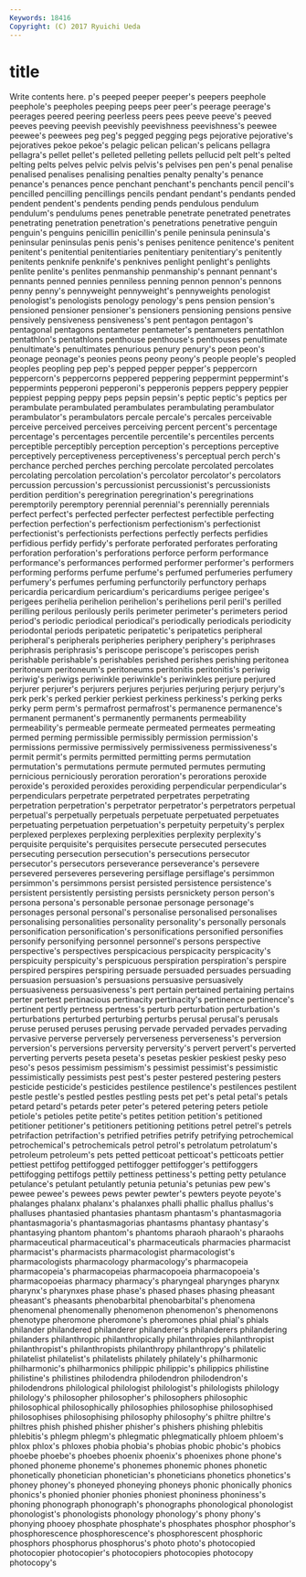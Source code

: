 ```yaml
---
Keywords: 18416 
Copyright: (C) 2017 Ryuichi Ueda
---
```


# title

Write contents here.
p's peeped peeper peeper's peepers peephole peephole's peepholes peeping peeps
peer peer's peerage peerage's peerages peered peering peerless peers pees
peeve peeve's peeved peeves peeving peevish peevishly peevishness peevishness's peewee
peewee's peewees peg peg's pegged pegging pegs pejorative pejorative's pejoratives
pekoe pekoe's pelagic pelican pelican's pelicans pellagra pellagra's pellet pellet's
pelleted pelleting pellets pellucid pelt pelt's pelted pelting pelts pelves
pelvic pelvis pelvis's pelvises pen pen's penal penalise penalised penalises
penalising penalties penalty penalty's penance penance's penances pence penchant penchant's
penchants pencil pencil's pencilled pencilling pencillings pencils pendant pendant's pendants
pended pendent pendent's pendents pending pends pendulous pendulum pendulum's pendulums
penes penetrable penetrate penetrated penetrates penetrating penetration penetration's penetrations penetrative
penguin penguin's penguins penicillin penicillin's penile peninsula peninsula's peninsular peninsulas
penis penis's penises penitence penitence's penitent penitent's penitential penitentiaries penitentiary
penitentiary's penitently penitents penknife penknife's penknives penlight penlight's penlights penlite
penlite's penlites penmanship penmanship's pennant pennant's pennants penned pennies penniless
penning pennon pennon's pennons penny penny's pennyweight pennyweight's pennyweights penologist
penologist's penologists penology penology's pens pension pension's pensioned pensioner pensioner's
pensioners pensioning pensions pensive pensively pensiveness pensiveness's pent pentagon pentagon's
pentagonal pentagons pentameter pentameter's pentameters pentathlon pentathlon's pentathlons penthouse penthouse's
penthouses penultimate penultimate's penultimates penurious penury penury's peon peon's peonage
peonage's peonies peons peony peony's people people's peopled peoples peopling
pep pep's pepped pepper pepper's peppercorn peppercorn's peppercorns peppered peppering
peppermint peppermint's peppermints pepperoni pepperoni's pepperonis peppers peppery peppier peppiest
pepping peppy peps pepsin pepsin's peptic peptic's peptics per perambulate
perambulated perambulates perambulating perambulator perambulator's perambulators percale percale's percales perceivable
perceive perceived perceives perceiving percent percent's percentage percentage's percentages percentile
percentile's percentiles percents perceptible perceptibly perception perception's perceptions perceptive perceptively
perceptiveness perceptiveness's perceptual perch perch's perchance perched perches perching percolate
percolated percolates percolating percolation percolation's percolator percolator's percolators percussion percussion's
percussionist percussionist's percussionists perdition perdition's peregrination peregrination's peregrinations peremptorily peremptory
perennial perennial's perennially perennials perfect perfect's perfected perfecter perfectest perfectible
perfecting perfection perfection's perfectionism perfectionism's perfectionist perfectionist's perfectionists perfections perfectly
perfects perfidies perfidious perfidy perfidy's perforate perforated perforates perforating perforation
perforation's perforations perforce perform performance performance's performances performed performer performer's
performers performing performs perfume perfume's perfumed perfumeries perfumery perfumery's perfumes
perfuming perfunctorily perfunctory perhaps pericardia pericardium pericardium's pericardiums perigee perigee's
perigees perihelia perihelion perihelion's perihelions peril peril's perilled perilling perilous
perilously perils perimeter perimeter's perimeters period period's periodic periodical periodical's
periodically periodicals periodicity periodontal periods peripatetic peripatetic's peripatetics peripheral peripheral's
peripherals peripheries periphery periphery's periphrases periphrasis periphrasis's periscope periscope's periscopes
perish perishable perishable's perishables perished perishes perishing peritonea peritoneum peritoneum's
peritoneums peritonitis peritonitis's periwig periwig's periwigs periwinkle periwinkle's periwinkles perjure
perjured perjurer perjurer's perjurers perjures perjuries perjuring perjury perjury's perk
perk's perked perkier perkiest perkiness perkiness's perking perks perky perm
perm's permafrost permafrost's permanence permanence's permanent permanent's permanently permanents permeability
permeability's permeable permeate permeated permeates permeating permed perming permissible permissibly
permission permission's permissions permissive permissively permissiveness permissiveness's permit permit's permits
permitted permitting perms permutation permutation's permutations permute permuted permutes permuting
pernicious perniciously peroration peroration's perorations peroxide peroxide's peroxided peroxides peroxiding
perpendicular perpendicular's perpendiculars perpetrate perpetrated perpetrates perpetrating perpetration perpetration's perpetrator
perpetrator's perpetrators perpetual perpetual's perpetually perpetuals perpetuate perpetuated perpetuates perpetuating
perpetuation perpetuation's perpetuity perpetuity's perplex perplexed perplexes perplexing perplexities perplexity
perplexity's perquisite perquisite's perquisites persecute persecuted persecutes persecuting persecution persecution's
persecutions persecutor persecutor's persecutors perseverance perseverance's persevere persevered perseveres persevering
persiflage persiflage's persimmon persimmon's persimmons persist persisted persistence persistence's persistent
persistently persisting persists persnickety person person's persona persona's personable personae
personage personage's personages personal personal's personalise personalised personalises personalising personalities
personality personality's personally personals personification personification's personifications personified personifies personify
personifying personnel personnel's persons perspective perspective's perspectives perspicacious perspicacity perspicacity's
perspicuity perspicuity's perspicuous perspiration perspiration's perspire perspired perspires perspiring persuade
persuaded persuades persuading persuasion persuasion's persuasions persuasive persuasively persuasiveness persuasiveness's
pert pertain pertained pertaining pertains perter pertest pertinacious pertinacity pertinacity's
pertinence pertinence's pertinent pertly pertness pertness's perturb perturbation perturbation's perturbations
perturbed perturbing perturbs perusal perusal's perusals peruse perused peruses perusing
pervade pervaded pervades pervading pervasive perverse perversely perverseness perverseness's perversion
perversion's perversions perversity perversity's pervert pervert's perverted perverting perverts peseta
peseta's pesetas peskier peskiest pesky peso peso's pesos pessimism pessimism's
pessimist pessimist's pessimistic pessimistically pessimists pest pest's pester pestered pestering
pesters pesticide pesticide's pesticides pestilence pestilence's pestilences pestilent pestle pestle's
pestled pestles pestling pests pet pet's petal petal's petals petard
petard's petards peter peter's petered petering peters petiole petiole's petioles
petite petite's petites petition petition's petitioned petitioner petitioner's petitioners petitioning
petitions petrel petrel's petrels petrifaction petrifaction's petrified petrifies petrify petrifying
petrochemical petrochemical's petrochemicals petrol petrol's petrolatum petrolatum's petroleum petroleum's pets
petted petticoat petticoat's petticoats pettier pettiest pettifog pettifogged pettifogger pettifogger's
pettifoggers pettifogging pettifogs pettily pettiness pettiness's petting petty petulance petulance's
petulant petulantly petunia petunia's petunias pew pew's pewee pewee's pewees
pews pewter pewter's pewters peyote peyote's phalanges phalanx phalanx's phalanxes
phalli phallic phallus phallus's phalluses phantasied phantasies phantasm phantasm's phantasmagoria
phantasmagoria's phantasmagorias phantasms phantasy phantasy's phantasying phantom phantom's phantoms pharaoh
pharaoh's pharaohs pharmaceutical pharmaceutical's pharmaceuticals pharmacies pharmacist pharmacist's pharmacists pharmacologist
pharmacologist's pharmacologists pharmacology pharmacology's pharmacopeia pharmacopeia's pharmacopeias pharmacopoeia pharmacopoeia's pharmacopoeias
pharmacy pharmacy's pharyngeal pharynges pharynx pharynx's pharynxes phase phase's phased
phases phasing pheasant pheasant's pheasants phenobarbital phenobarbital's phenomena phenomenal phenomenally
phenomenon phenomenon's phenomenons phenotype pheromone pheromone's pheromones phial phial's phials
philander philandered philanderer philanderer's philanderers philandering philanders philanthropic philanthropically philanthropies
philanthropist philanthropist's philanthropists philanthropy philanthropy's philatelic philatelist philatelist's philatelists philately
philately's philharmonic philharmonic's philharmonics philippic philippic's philippics philistine philistine's philistines
philodendra philodendron philodendron's philodendrons philological philologist philologist's philologists philology philology's
philosopher philosopher's philosophers philosophic philosophical philosophically philosophies philosophise philosophised philosophises
philosophising philosophy philosophy's philtre philtre's philtres phish phished phisher phisher's
phishers phishing phlebitis phlebitis's phlegm phlegm's phlegmatic phlegmatically phloem phloem's
phlox phlox's phloxes phobia phobia's phobias phobic phobic's phobics phoebe
phoebe's phoebes phoenix phoenix's phoenixes phone phone's phoned phoneme phoneme's
phonemes phonemic phones phonetic phonetically phonetician phonetician's phoneticians phonetics phonetics's
phoney phoney's phoneyed phoneying phoneys phonic phonically phonics phonics's phonied
phonier phonies phoniest phoniness phoniness's phoning phonograph phonograph's phonographs phonological
phonologist phonologist's phonologists phonology phonology's phony phony's phonying phooey phosphate
phosphate's phosphates phosphor phosphor's phosphorescence phosphorescence's phosphorescent phosphoric phosphors phosphorus
phosphorus's photo photo's photocopied photocopier photocopier's photocopiers photocopies photocopy photocopy's
